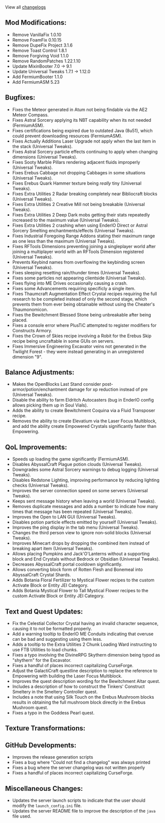 
View all [changelogs](https://github.com/Divine-Journey-2/Divine-Journey-2/tree/main/changelog)

## Mod Modifications:

- Remove VanillaFix 1.0.10
- Remove FoamFix 0.10.15
- Remove DupeFix Project 3.1.6
- Remove Toast Control 1.8.1
- Remove Forgiving Void 1.1.0
- Remove RandomPatches 1.22.1.10
- Update MixinBooter 7.0 -> 9.1
- Update Universal Tweaks 1.7.1 -> 1.12.0
- Add FermiumBooter 1.1.0
- Add FermiumASM 5.23

## Bugfixes:

- Fixes the Meteor generated in Atum not being findable via the AE2 Meteor Compass.
- Fixes Astral Sorcery applying its NBT capability when its not needed (FermiumASM).
- Fixes certifications being expired due to outdated Java (8u51), which could prevent downloading resources (FermiumASM).
- Fixes Actually Additions Laser Upgrade not apply when the last item in the stack (Universal Tweaks).
- Fixes Astral Sorcery particle effects continuing to apply when changing dimensions (Universal Tweaks).
- Fixes Sooty Marble Pillars rendering adjacent fluids improperly (Universal Tweaks).
- Fixes Erebus Cabbage not dropping Cabbages in some situations (Universal Tweaks).
- Fixes Erebus Quark Hammer texture being *really* tiny (Universal Tweaks).
- Fixes Extra Utilities 2 Radar breaking completely near Bibliocraft blocks (Universal Tweaks).
- Fixes Extra Utilities 2 Creative Mill not being breakable (Universal Tweaks).
- Fixes Extra Utilities 2 Deep Dark mobs getting their stats repeatedly increased to the maximum value (Universal Tweaks).
- Fixes Extra Utilities 2 crashing when using EnderIO Direct or Astral Sorcery Smelting enchantments/effects (Universal Tweaks).
- Fixes Industrial Foregoing Range Addons stating their maximum range as one less than the maximum (Universal Tweaks).
- Fixes RFTools Dimensions preventing joining a singleplayer world after joining a multiplayer world with an RFTools Dimension registered (Universal Tweaks).
- Prevents Keybind names from overflowing the keybinding screen (Universal Tweaks).
- Fixes sleeping resetting rain/thunder times (Universal Tweaks).
- Fixes some particles not appearing clientside (Universal Tweaks).
- Fixes flying into ME Drives occasionally causing a crash.
- Fixes some Advancements requiring specificly a single item.
- Fixes Thaumcraft Augmentation Effect Crystal recipes requiring the full research to be completed instead of only the second stage, which prevents them from ever being obtainable without using the Cheater's Thaumonomicon.
- Fixes the Bewitchment Blessed Stone being unbreakable after being placed.
- Fixes a console error where PlusTiC attempted to register modifiers for Constructs Armory.
- Fixes the Crown of Skies recipe involving a Robit for the Erebus Skip recipe being uncraftable in some GUIs on servers.
- Fixes Immersive Engineering Excavator veins not generated in the Twilight Forest - they were instead generating in an unregistered dimension "9".

## Balance Adjustments:

- Makes the OpenBlocks Last Stand consider post-armor/potion/enchantment damage for xp reduction instead of pre (Universal Tweaks).
- Disable the ability to farm Eldritch Autocasters (bug in EnderIO config allows picking them up in Soul Vials).
- Adds the ability to create Bewitchment Coquina via a Fluid Transposer recipe.
- Removes the ability to create Elevatium via the Laser Focus Multiblock, and add the ability create Empowered Crystals significantly faster than Empowering.

## QoL Improvements:

- Speeds up loading the game significantly (FermiumASM).
- Disables AbyssalCraft Plague potion clouds (Universal Tweaks).
- Downgrades some Astral Sorcery warnings to debug logging (Universal Tweaks).
- Disables Redstone Lighting, improving performance by reducing lighting checks (Universal Tweaks).
- Improves the server connection speed on some servers (Universal Tweaks).
- Keeps sent message history when leaving a world (Universal Tweaks).
- Removes duplicate messages and adds a number to indicate how many times that message has been repeated (Universal Tweaks).
- Improves the Open to LAN GUI (Universal Tweaks).
- Disables potion particle effects emitted by yourself (Universal Tweaks).
- Improves the ping display in the tab menu (Universal Tweaks).
- Changes the third person view to ignore non-solid blocks (Universal Tweaks).
- Improves Minecart drops by dropping the combined item instead of breaking apart item (Universal Tweaks).
- Allows placing Pumpkins and Jack'O'Lanterns without a supporting block and End Crystals without Bedrock or Obsidian (Universal Tweaks).
- Decreases AbyssalCraft portal cooldown significantly.
- Allows converting block form of Rotten Flesh and Bonemeal into AbyssalCraft Crystal Shards.
- Adds Botania Floral Fertilizer to Mystical Flower recipes to the custom Activate Block or Entity JEI Category.
- Adds Botania Mystical Flower to Tall Mystical Flower recipes to the custom Activate Block or Entity JEI Category.

## Text and Quest Updates:

- Fix the Celestial Collector Crystal having an invalid character sequence, causing it to not be formatted properly.
- Add a warning tooltip to EnderIO ME Conduits indicating that overuse can be bad and suggesting using them less.
- Adds a tooltip to the Extra Utilities 2 Chunk Loading Ward instructing to use FTB Utilities to load chunks.
- Fixes a typo involving the DivineRPG Skythern dimension being typod as "shythern" for the Excavator.
- Fixes a handful of places incorrect capitalizing CurseForge.
- Adjust the GalactiCraft questline description to replace the reference to Empowering with building the Laser Focus Multiblock.
- Improves the quest description wording for the Bewitchment Altar quest.
- Includes a description of how to construct the Tinkers' Construct Smeltery in the Smeltery Controller quest.
- Includes a note that using Silk Touch on the Erebus Mushroom blocks results in obtaining the full mushroom block directly in the Erebus Mushroom quest.
- Fixes a typo in the Goddess Pearl quest.

## Texture Transformations:



## GitHub Developments:

- Improves the release generation scripts
- Fixes a bug where "Could not find a changelog" was always printed
- Fixes a bug where the server changelog was not written properly
- Fixes a handful of places incorrect capitalizing CurseForge.


## Miscellaneous Changes:

- Updates the server launch scripts to indicate that the user should modify the `launch_config.ini` file.
- Updates the server README file to improve the description of the `java` file used.
